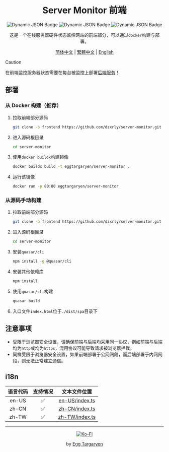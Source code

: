 <div align="center">

# Server Monitor 前端

</div>

<div align="center">

![Dynamic JSON Badge](https://img.shields.io/badge/dynamic/json?url=https%3A%2F%2Fraw.githubusercontent.com%2Fdzxrly%2Fserver-monitor%2Ffrontend%2Fpackage.json&query=%24.version&prefix=V&style=flat-square&label=Version) ![Dynamic JSON Badge](https://img.shields.io/badge/dynamic/json?url=https%3A%2F%2Fraw.githubusercontent.com%2Fdzxrly%2Fserver-monitor%2Ffrontend%2Fpackage.json&query=%24.dependencies.vue&style=flat-square&logo=vuedotjs&label=Vue&color=41a172) ![Dynamic JSON Badge](https://img.shields.io/badge/dynamic/json?url=https%3A%2F%2Fraw.githubusercontent.com%2Fdzxrly%2Fserver-monitor%2Ffrontend%2Fpackage.json&query=%24.dependencies.quasar&style=flat-square&logo=quasar&label=Quasar&color=2fb6fd)

</div>

<div align="center">

这是一个在线服务器硬件状态监控网站的前端部分，可以通过`docker`构建与部署。

</div>

<div align="center">

[简体中文](../../docs/zh-CN/README_zh-CN.md) | [繁體中文](../../docs/zh-TW/README_zh-TW.md) | [English](../../README.md)

</div>

> [!CAUTION]
>
> 在前端监控服务器状态需要在每台被监控上部署[后端服务](https://github.com/dzxrly/server-monitor/blob/backend/README.md)！

## 部署

### 从 Docker 构建（推荐）

1. 拉取前端部分源码

   ```bash
   git clone -b frontend https://github.com/dzxrly/server-monitor.git
   ```

2. 进入源码根目录

   ```bash
   cd server-monitor
   ```

3. 使用`docker buildx`构建镜像

   ```bash
   docker buildx build -t eggtargaryen/server-monitor .
   ```

4. 运行该镜像

   ```bash
   docker run -p 80:80 eggtargaryen/server-monitor
   ```

### 从源码手动构建

1. 拉取前端部分源码

   ```bash
   git clone -b frontend https://github.com/dzxrly/server-monitor.git
   ```

2. 进入源码根目录

   ```bash
   cd server-monitor
   ```

3. 安装`quasar/cli`

   ```bash
   npm install -g @quasar/cli
   ```

4. 安装其他依赖库

   ```bash
   npm install
   ```

5. 使用`quasar/cli`构建

   ```bash
   quasar build
   ```

6. 入口文件`index.html`位于`./dist/spa`目录下

## 注意事项

- 受限于浏览器安全设置，请确保前端与后端均采用同一协议，例如前端与后端均为`http`或均为`https`，混用协议可能导致请求被浏览器拦截。
- 同样受限于浏览器安全设置，如果前端部署于公网网段，而后端部署于内网网段，则无法正常建立通信。

## i18n

<div align="center">

| 语言代码 | 支持情况 |                文本文件位置                 |
| :------: | :------: | :-----------------------------------------: |
|  en-US   |    ✅    | [en-US/index.ts](../../src/i18n/en-US/index.ts) |
|  zh-CN   |    ✅    | [zh-CN/index.ts](../../src/i18n/zh-CN/index.ts) |
|  zh-TW   |    ✅    | [zh-TW/index.ts](../../src/i18n/zh-TW/index.ts) |

</div>

---

<div align="center">

[![Ko-Fi](https://img.shields.io/badge/Ko--fi-F16061?style=for-the-badge&logo=ko-fi&logoColor=white)](https://ko-fi.com/eggtargaryen)

</div>

<div align="center">

by [Egg Targaryen](https://eggtargaryen.com)

</div>
